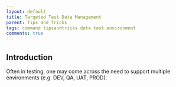 ```yaml
---
layout: default
title: Targeted Test Data Management
parent: Tips and Tricks
tags: command tipsandtricks data test environment
comments: true
---
```


## Introduction
Often in testing, one may come across the need to support multiple environments (e.g. DEV, QA, UAT, PROD). 

